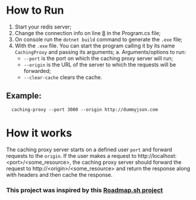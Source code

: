 
# How to Run

1. Start your redis server;
2. Change the connection info on line [8](https://github.com/GabrielHNE/CachingProxy/blob/main/CachingProxy/Program.cs#L8) in the Program.cs file;
3. On console run the `dotnet build` command to generate the `.exe` file;
4. With the `.exe` file. You can start the program calling it by its name `CachingProxy` and passing its arguments;
  a. Arguments/options to run:
    - `--port` is the port on which the caching proxy server will run;
    - `--origin` is the URL of the server to which the requests will be forwarded;
    - `--clear-cache` clears the cache.
  

## Example:
```batch
  caching-proxy --port 3000 --origin http://dummyjson.com
```

# How it works

The caching proxy server starts on a defined user `port` and forward requests to the `origin`.
If the user makes a request to http://localhost:<port\>/<some_resource>, the caching proxy server should forward the request to http://<origin\>/<some_resource> and
return the response along with headers and then cache the response.

### This project was inspired by this [Roadmap.sh project](https://roadmap.sh/projects/caching-server)
